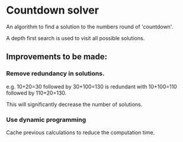 # Countdown solver

An algorithm to find a solution to the numbers round of 'countdown'.

A depth first search is used to visit all possible solutions.

## Improvements to be made:

### Remove redundancy in solutions.

e.g. 10+20=30 followed by 30+100=130 is redundant with 10+100=110 followed by 110+20=130.

This will significantly decrease the number of solutions.

### Use dynamic programming

Cache previous calculations to reduce the computation time.